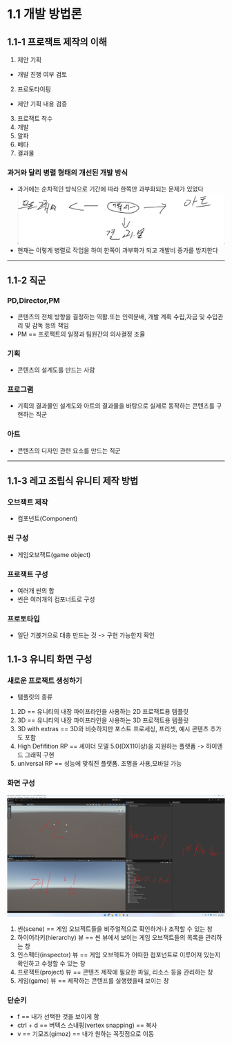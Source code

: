 # 1.1 개발 방법론
## 1.1-1 프로잭트 제작의 이해
1. 제안 기획
- 개발 진행 여부 검토
2. 프로토타이핑
- 제안 기획 내용 검증
3. 프로잭트 착수
4. 개발
5. 알파
6. 베타
7. 결과물
### 과거와 달리 병렬 형태의 개선된 개발 방식
- 과거에는 순차적인 방식으로 기간에 따라 한쪽만 과부화되는 문제가 있었다
![alt text](image.png)
- 현재는 이렇게 병렬로 작업을 하여 한쪽이 과부화가 되고 개발비 증가를 방지한다
---
## 1.1-2 직군
### PD,Director,PM
- 콘텐츠의 전체 방향을 결정하는 역활.또는 인력분배, 개발 계획 수립,자금 및 수입관리 및 감독 등의 책임
- PM == 프로잭트의 일정과 팀원간의 의사결정 조율
### 기획
- 콘텐츠의 설계도를 만드는 사람
### 프로그램
- 기획의 결과물인 설계도와 아트의 결과물을 바탕으로 실제로 동작하는 콘텐츠를 구현하는 직군
### 아트
- 콘텐츠의 디자인 관련 요소를 만드는 직군
---
## 1.1-3 레고 조립식 유니티 제작 방법
### 오브잭트 제작
- 컴포넌트(Component)
### 씬 구성
- 게임오브잭트(game object)
### 프로잭트 구성
- 여러개 씬의 합
- 씬은 여러개의 컴포너트로 구성
### 프로토타입
- 일단 기볹거으로 대충 만드는 것 -> 구현 가능한지 확인
## 1.1-3 유니티 화면 구성
### 새로운 프로잭트 생성하기
- 탬플릿의 종류
1. 2D == 유니티의 내장 파이프라인을 사용하는 2D 프로잭트용 템플릿
2. 3D == 유니티의 내장 파이프라인을 사용하는 3D 프로잭트용 템플릿
3. 3D with extras == 3D와 비슷하지만 포스트 프로세싱, 프리셋, 예시 콘텐츠 추가도 포함
4. High Defifition RP == 셰이더 모델 5.0(DX11이상)을 지원하는 플랫폼 -> 하이엔드 그래픽 구현
5. universal RP == 성능에 맞춰진 플랫폼. 조명을 사용,모바일 가능
### 화면 구성
![alt text](image-1.png)
1. 씬(scene) == 게임 오브젝트들을 비주얼적으로 확인하거나 조작할 수 있는 창
2. 하이어라키(hierarchy) 뷰 == 씬 뷰에서 보이는 게임 오브잭트들의 목록을 관리하는 창
3. 인스펙터(inspector) 뷰 == 게임 오브젝트가 어떠한 컴포넌트로 이루어져 있는지 확인하고 수정할 수 있는 창
4. 프로잭트(project) 뷰 == 콘텐츠 제작에 필요한 파일, 리소스 등을 관리하는 창
5. 게임(game) 뷰 == 제작하는 콘텐프를 실행했을때 보이는 창
### 단순키
- f == 내가 선택한 것을 보이게 함
- ctrl + d == 버텍스 스내핑(vertex snapping) == 복사
- v == 기모즈(gimoz) == 내가 원하는 꼭짓점으로 이동